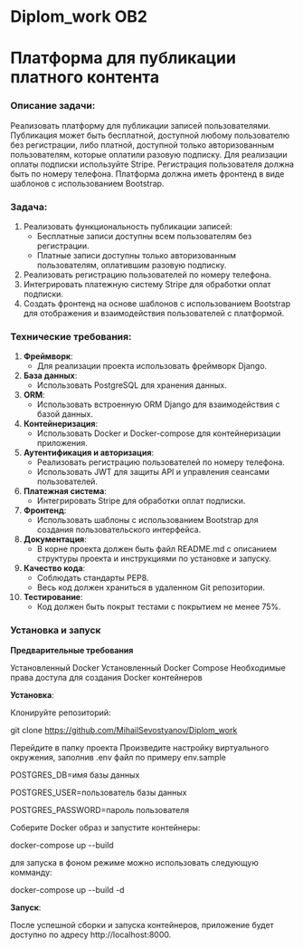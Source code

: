 # Diplom_work OB2 
# Платформа для публикации платного контента

### Описание задачи:

Реализовать платформу для публикации записей пользователями. Публикация может быть бесплатной, доступной любому пользователю без регистрации, либо платной, доступной только авторизованным пользователям, которые оплатили разовую подписку. Для реализации оплаты подписки используйте Stripe. Регистрация пользователя должна быть по номеру телефона. Платформа должна иметь фронтенд в виде шаблонов с использованием Bootstrap.

 

### Задача:

1. Реализовать функциональность публикации записей: 
   - Бесплатные записи доступны всем пользователям без регистрации.
   - Платные записи доступны только авторизованным пользователям, оплатившим разовую подписку.
2. Реализовать регистрацию пользователей по номеру телефона.
3. Интегрировать платежную систему Stripe для обработки оплат подписки.
4. Создать фронтенд на основе шаблонов с использованием Bootstrap для отображения и взаимодействия пользователей с платформой.

 

### Технические требования:

 1. **Фреймворк**: 
    - Для реализации проекта использовать фреймворк Django.
 2. **База данных**: 
    - Использовать PostgreSQL для хранения данных.
 3. **ORM**: 
    - Использовать встроенную ORM Django для взаимодействия с базой данных.
 4. **Контейнеризация**: 
    - Использовать Docker и Docker-compose для контейнеризации приложения.
 5. **Аутентификация и авторизация**: 
    - Реализовать регистрацию пользователей по номеру телефона.
    - Использовать JWT для защиты API и управления сеансами пользователей.
 6. **Платежная система**: 
    - Интегрировать Stripe для обработки оплат подписки.
 7. **Фронтенд**: 
    - Использовать шаблоны с использованием Bootstrap для создания пользовательского интерфейса.
 8. **Документация**: 
    - В корне проекта должен быть файл README.md с описанием структуры проекта и инструкциями по установке и запуску.
 9. **Качество кода**: 
    - Соблюдать стандарты PEP8.
    - Весь код должен храниться в удаленном Git репозитории.
10. **Тестирование**: 
    - Код должен быть покрыт тестами с покрытием не менее 75%.



### Установка и запуск

**Предварительные требования**

Установленный Docker
Установленный Docker Compose
Необходимые права доступа для создания Docker контейнеров

**Установка**:

Клонируйте репозиторий:

git clone https://github.com/MihailSevostyanov/Diplom_work

Перейдите в папку проекта Произведите настройку виртуального окружения, заполнив .env файл по примеру env.sample

POSTGRES_DB=имя базы данных

POSTGRES_USER=пользователь базы данных

POSTGRES_PASSWORD=пароль пользователя

Соберите Docker образ и запустите контейнеры:

docker-compose up --build

для запуска в фоном режиме можно использовать следующую комманду:

docker-compose up --build -d

**Запуск**:

После успешной сборки и запуска контейнеров, приложение будет доступно по адресу http://localhost:8000.



